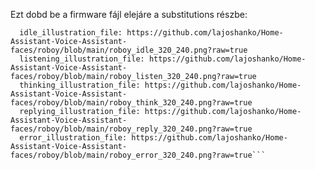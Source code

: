 Ezt dobd be a firmware fájl elejáre a substitutions részbe:

```  loading_illustration_file: https://github.com/lajoshanko/Home-Assistant-Voice-Assistant-faces/roboy/blob/main/roboy_load_320_240.png?raw=true
  idle_illustration_file: https://github.com/lajoshanko/Home-Assistant-Voice-Assistant-faces/roboy/blob/main/roboy_idle_320_240.png?raw=true
  listening_illustration_file: https://github.com/lajoshanko/Home-Assistant-Voice-Assistant-faces/roboy/blob/main/roboy_listen_320_240.png?raw=true
  thinking_illustration_file: https://github.com/lajoshanko/Home-Assistant-Voice-Assistant-faces/roboy/blob/main/roboy_think_320_240.png?raw=true
  replying_illustration_file: https://github.com/lajoshanko/Home-Assistant-Voice-Assistant-faces/roboy/blob/main/roboy_reply_320_240.png?raw=true
  error_illustration_file: https://github.com/lajoshanko/Home-Assistant-Voice-Assistant-faces/roboy/blob/main/roboy_error_320_240.png?raw=true```
